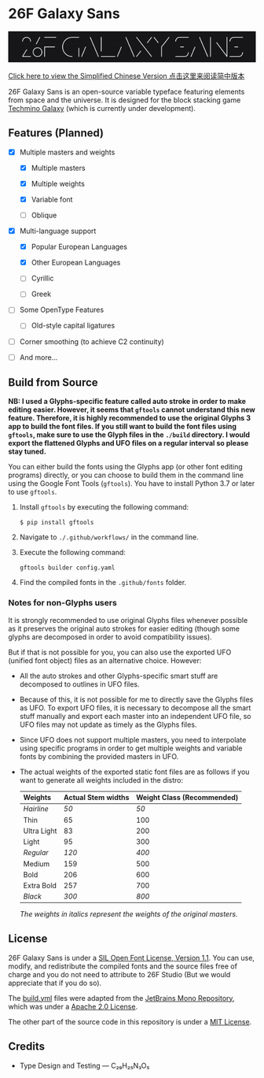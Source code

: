 # 26F Galaxy Sans

![An animation of “26F Galaxy Sans” in 26F Galaxy Sans showing varying weights.](./media/title.gif)

[Click here to view the Simplified Chinese Version 点击这里来阅读简中版本](README_SC.md)

26F Galaxy Sans is an open-source variable typeface featuring elements from space and the universe. It is designed for the block stacking game [Techmino Galaxy](https://github.com/26F-Studio/Techmino_Galaxy) (which is currently under development).

## Features (Planned)

- [x] Multiple masters and weights
  
  - [x] Multiple masters
  
  - [x] Multiple weights
  
  - [x] Variable font
  
  - [ ] Oblique

- [x] Multi-language support
  
  - [x] Popular European Languages
  
  - [x] Other European Languages
  
  - [ ] Cyrillic
  
  - [ ] Greek

- [ ] Some OpenType Features
  
  - [ ] Old-style capital ligatures

- [ ] Corner smoothing (to achieve C2 continuity)

- [ ] And more…

## Build from Source

**NB: I used a Glyphs-specific feature called auto stroke in order to make editing easier. However, it seems that `gftools` cannot understand this new feature. Therefore, it is highly recommended to use the original Glyphs 3 app to build the font files. If you still want to build the font files using `gftools`, make sure to use the Glyph files in the `./build` directory. I would export the flattened Glyphs and UFO files on a regular interval so please stay tuned.**

You can either build the fonts using the Glyphs app (or other font editing programs) directly, or you can choose to build them in the command line using the Google Font Tools (`gftools`). You have to install Python 3.7 or later to use `gftools`.

1. Install `gftools` by executing the following command:
   
   ```
   $ pip install gftools
   ```

2. Navigate to `./.github/workflows/` in the command line.

3. Execute the following command:
   
   ```
   gftools builder config.yaml
   ```

4. Find the compiled fonts in the `.github/fonts` folder.

### Notes for non-Glyphs users

It is strongly recommended to use original Glyphs files whenever possible as it preserves the original auto strokes for easier editing (though some glyphs are decomposed in order to avoid compatibility issues). 

But if that is not possible for you, you can also use the exported UFO (unified font object) files as an alternative choice. However:

- All the auto strokes and other Glyphs-specific smart stuff are decomposed to outlines in UFO files.

- Because of this, it is not possible for me to directly save the Glyphs files as UFO. To export UFO files, it is necessary to decompose all the smart stuff manually and export each master into an independent UFO file, so UFO files may not update as timely as the Glyphs files.

- Since UFO does not support multiple masters, you need to interpolate using specific programs in order to get multiple weights and variable fonts by combining the provided masters in UFO.

- The actual weights of the exported static font files are as follows if you want to generate all weights included in the distro:
  
  | **Weights** | **Actual Stem widths** | **Weight Class (Recommended)** |
  | ----------- | ---------------------- | ------------------------------ |
  | *Hairline*  | *50*                   | *50*                           |
  | Thin        | 65                     | 100                            |
  | Ultra Light | 83                     | 200                            |
  | Light       | 95                     | 300                            |
  | *Regular*   | *120*                  | *400*                          |
  | Medium      | 159                    | 500                            |
  | Bold        | 206                    | 600                            |
  | Extra Bold  | 257                    | 700                            |
  | *Black*     | *300*                  | *800*                          |
  
  *The weights in italics represent the weights of the original masters.*

## License

26F Galaxy Sans is under a [SIL Open Font License, Version 1.1](https://github.com/26F-Studio/26F-Sans/blob/main/OFL.txt). You can use, modify, and redistribute the compiled fonts and the source files free of charge and you do not need to attribute to 26F Studio (But we would appreciate that if you do so).

The [build.yml](https://github.com/26F-Studio/26F-Sans/blob/main/.github/workflows/build.yml) files were adapted from the [JetBrains Mono Repository](https://github.com/JetBrains/JetBrainsMono/blob/master/.github/workflows/build-fonts.yml), which was under a [Apache 2.0 License](https://www.apache.org/licenses/LICENSE-2.0).

The other part of the source code in this repository is under a [MIT License](https://github.com/26F-Studio/26F-Sans/blob/main/MIT.txt). 

## Credits

* Type Design and Testing — C₂₉H₂₅N₃O₅
